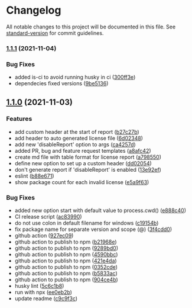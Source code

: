 # Changelog

All notable changes to this project will be documented in this file. See [standard-version](https://github.com/conventional-changelog/standard-version) for commit guidelines.

### [1.1.1](https://github.com/guidesmiths/license-checker/compare/v1.1.0...v1.1.1) (2021-11-04)


### Bug Fixes

* added is-ci to avoid running husky in ci ([300ff3e](https://github.com/guidesmiths/license-checker/commit/300ff3ef9efb522ebc250fd1fc93dc700888643a))
* dependecies fixed versions ([9be5136](https://github.com/guidesmiths/license-checker/commit/9be51365c299494e6cc72fc1b71fc9e6b4972de9))

## [1.1.0](https://github.com/guidesmiths/license-checker/compare/v1.0.0...v1.1.0) (2021-11-03)


### Features

* add custom header at the start of report ([b27c27b](https://github.com/guidesmiths/license-checker/commit/b27c27be392a02b676575a08e0a597c0f545ae20))
* add header to auto generated license file ([6d02348](https://github.com/guidesmiths/license-checker/commit/6d02348b7b26e7891418e5e28103454c73b884e8))
* add new 'disableReport' option to args ([ca4257d](https://github.com/guidesmiths/license-checker/commit/ca4257dc31efe4f733667d0c42f51c406bc89da1))
* added PR, bug and feature request templates ([a8afc42](https://github.com/guidesmiths/license-checker/commit/a8afc4240bd951e5c967c6555ed429bfb853f4eb))
* create md file with table format for license report ([a798550](https://github.com/guidesmiths/license-checker/commit/a798550aea746083d2cf1c0a6d87074192e71746))
* define new option to set up a custom header ([dd02054](https://github.com/guidesmiths/license-checker/commit/dd02054817d46c040c06447463271ca6d6d38f25))
* don't generate report if 'disableReport' is enabled ([13e92ef](https://github.com/guidesmiths/license-checker/commit/13e92ef4354f4ae2063aee29af77e036078fe372))
* eslint ([b88e671](https://github.com/guidesmiths/license-checker/commit/b88e671f7b41cf709be81b73fb567c46496015ad))
* show package count for each invalid license ([e5a9f63](https://github.com/guidesmiths/license-checker/commit/e5a9f63fd428a5dea7de1bd68c66ccf409ceb927))


### Bug Fixes

* added new option start with default value to process.cwd() ([e888c40](https://github.com/guidesmiths/license-checker/commit/e888c404b205d4293b26f6cef5a7ef3ceffcffb3))
* CI release script ([ac83990](https://github.com/guidesmiths/license-checker/commit/ac83990e6bec0b57d7cc6c8c2bafff54cac08cdb))
* do not use colon in default filename for windows ([c19154b](https://github.com/guidesmiths/license-checker/commit/c19154b640ab06838d06a45f22e979ab93eb5c24))
* fix package name for separate version and scope (@) ([3f4cdd0](https://github.com/guidesmiths/license-checker/commit/3f4cdd023f3f35c0be585c249560811beb9ce1fb))
* github action ([927ec09](https://github.com/guidesmiths/license-checker/commit/927ec09b22052103bc05e4ee5d46bfe3398fa1a8))
* github action to publish to npm ([b21968e](https://github.com/guidesmiths/license-checker/commit/b21968e691cf2e1d823ab06eecc04512e3568927))
* github action to publish to npm ([9289bd0](https://github.com/guidesmiths/license-checker/commit/9289bd0173cbb6ce9df64ae8e0af7bfb050974f8))
* github action to publish to npm ([4590bbc](https://github.com/guidesmiths/license-checker/commit/4590bbc5178ccbcff9687ffffb7f00ebdc457d06))
* github action to publish to npm ([421e4da](https://github.com/guidesmiths/license-checker/commit/421e4daf3cc9964f49ab451931e1d3da80a58fc8))
* github action to publish to npm ([0352cde](https://github.com/guidesmiths/license-checker/commit/0352cde99d519fe40c98962bff3d7b42206b92af))
* github action to publish to npm ([b5833ac](https://github.com/guidesmiths/license-checker/commit/b5833ac0954e44124d7da2c367ff852a307010fc))
* github action to publish to npm ([904ce4b](https://github.com/guidesmiths/license-checker/commit/904ce4b616fa76e9880c43ea9cb4f23538d1e9cc))
* husky lint ([5c6c1b8](https://github.com/guidesmiths/license-checker/commit/5c6c1b8b61de205c90436f032ff48adbd7466e64))
* run with npx ([ee0eb2b](https://github.com/guidesmiths/license-checker/commit/ee0eb2b47f3ff0a341fa5ac8c0b35199d4160e23))
* update readme ([c9c9f3c](https://github.com/guidesmiths/license-checker/commit/c9c9f3c6768544f0e4e310b7ac1cde29e4bdee15))
